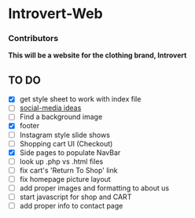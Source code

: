 
# Introvert-Web

### Contributors
**This will be a website for the clothing brand, Introvert**

 ## TO DO
- [x] get style sheet to work with index file
- [ ] [social-media ideas](https://bootsnipp.com/tags/social)
- [ ] Find a background image
- [X] footer
- [ ] Instagram style slide shows
- [ ] Shopping cart UI (Checkout)
- [X] Side pages to populate NavBar
- [ ] look up .php vs .html files
- [ ] fix cart's 'Return To Shop' link
- [ ] fix homepage picture layout
- [ ] add proper images and formatting to about us
- [ ] start javascript for shop and CART
- [ ] add proper info to contact page
